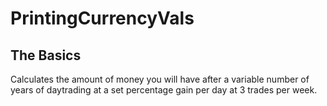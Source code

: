 # PrintingCurrencyVals

## The Basics
Calculates the amount of money you will have
after a variable number of years of daytrading
at a set percentage gain per day at 3 trades 
per week.
